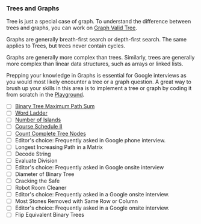 ### Trees and Graphs
Tree is just a special case of graph. To understand the difference between trees and graphs, you can work on [Graph Valid Tree](./../../graph/graph_valid_tree.md).

Graphs are generally breath-first search or depth-first search. The same applies to Trees, but trees never contain cycles.

Graphs are generally more complex than trees. Similarly, trees are generally more complex than linear data structures, such as arrays or linked lists.

Prepping your knowledge in Graphs is essential for Google interviews as you would most likely encounter a tree or a graph question. A great way to brush up your skills in this area is to implement a tree or graph by coding it from scratch in the [Playground](https://leetcode.com/playground).

- [ ] [Binary Tree Maximum Path Sum](./../../trees/binary_tree_maximum_path_sum.md)
- [ ] [Word Ladder](./../../arrays/bfs/word_ladder.md)
- [ ] [Number of Islands](./../../recursive/backtrack/grid_traversal/number_of_islands.md)
- [ ] [Course Schedule II](./../../graph/topological_sort/course_schedule_ii.md)
- [ ] [Count Complete Tree Nodes](./../../trees/count_complete_tree_nodes.md)
- [ ] Editor's choice: Frequently asked in Google phone interview.
- [ ] Longest Increasing Path in a Matrix
- [ ] Decode String
- [ ] Evaluate Division
- [ ] Editor's choice: Frequently asked in Google onsite interview
- [ ] Diameter of Binary Tree
- [ ] Cracking the Safe
- [ ] Robot Room Cleaner
- [ ] Editor's choice: Frequently asked in a Google onsite interview.
- [ ] Most Stones Removed with Same Row or Column
- [ ] Editor's choice: Frequently asked in a Google onsite interview.
- [ ] Flip Equivalent Binary Trees